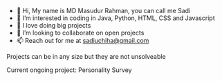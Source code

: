 - 👋 Hi, My name is MD Masudur Rahman, you can call me Sadi
- 👀 I’m interested in coding in Java, Python, HTML, CSS and Javascript  
- 🌱 I love doing big projects
- 💞️ I’m looking to collaborate on open projects
- 📫 Reach out for me at sadiuchiha@gmail.com

Projects can be in any size but they are not unsolveable

Current ongoing project: Personality Survey


